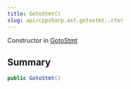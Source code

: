 ```yaml
---
title: GotoStmt()
slug: api/cppsharp.ast.gotostmt..ctor
---
```

Constructor in [GotoStmt](/api/cppsharp/ast/gotostmt)

## Summary



```csharp
public GotoStmt()
```

